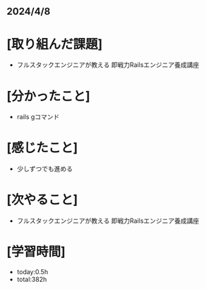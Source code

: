 ## 2024/4/8

# [取り組んだ課題]
- フルスタックエンジニアが教える 即戦力Railsエンジニア養成講座
# [分かったこと]
- rails gコマンド
# [感じたこと]  
- 少しずつでも進める
# [次やること]
- フルスタックエンジニアが教える 即戦力Railsエンジニア養成講座
# [学習時間]
- today:0.5h 
- total:382h

